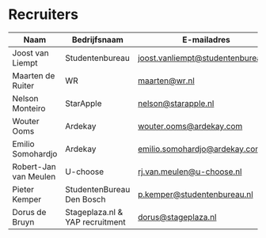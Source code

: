 # Recruiters

| Naam | Bedrijfsnaam | E-mailadres | 
| --- | --- | --- |
| Joost van Liempt | Studentenbureau | joost.vanliempt@studentenbureau.nl |
| Maarten de Ruiter | WR | maarten@wr.nl |
| Nelson Monteiro | StarApple | nelson@starapple.nl |
| Wouter Ooms | Ardekay | wouter.ooms@ardekay.com |
| Emilio Somohardjo | Ardekay | emilio.somohardjo@ardekay.com |
| Robert-Jan van Meulen | U-choose | rj.van.meulen@u-choose.nl |
| Pieter Kemper | StudentenBureau Den Bosch | p.kemper@studentenbureau.nl |
| Dorus de Bruyn | Stageplaza.nl & YAP recruitment | dorus@stageplaza.nl |
